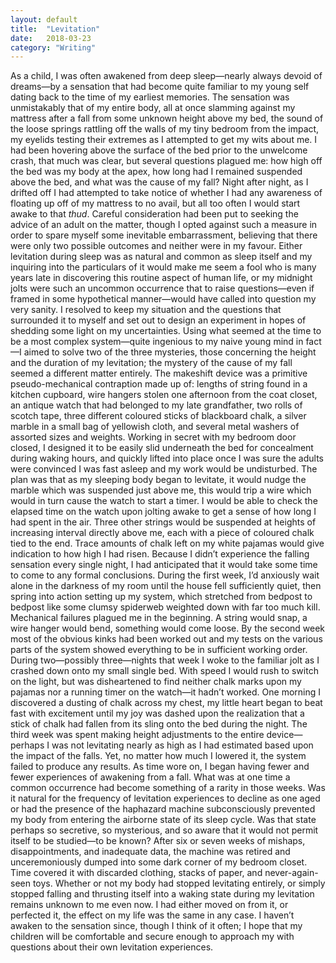 ```yaml
---
layout: default
title:  "Levitation"
date:   2018-03-23
category: "Writing"
---
```

As a child, I was often awakened from deep sleep—nearly always devoid of dreams—by a sensation that had become quite familiar to my young self dating back to the time of my earliest memories. The sensation was unmistakably that of my entire body, all at once slamming against my mattress after a fall from some unknown height above my bed, the sound of the loose springs rattling off the walls of my tiny bedroom from the impact, my eyelids testing their extremes as I attempted to get my wits about me. I had been hovering above the surface of the bed prior to the unwelcome crash, that much was clear, but several questions plagued me: how high off the bed was my body at the apex, how long had I remained suspended above the bed, and what was the cause of my fall? Night after night, as I drifted off I had attempted to take notice of whether I had any awareness of floating up off of my mattress to no avail, but all too often I would start awake to that _thud_. Careful consideration had been put to seeking the advice of an adult on the matter, though I opted against such a measure in order to spare myself some inevitable embarrassment, believing that there were only two possible outcomes and neither were in my favour. Either levitation during sleep was as natural and common as sleep itself and my inquiring into the particulars of it would make me seem a fool who is many years late in discovering this routine aspect of human life, or my midnight jolts were such an uncommon occurrence that to raise questions—even if framed in some hypothetical manner—would have called into question my very sanity. I resolved to keep my situation and the questions that surrounded it to myself and set out to design an experiment in hopes of shedding some light on my uncertainties. Using what seemed at the time to be a most complex system—quite ingenious to my naive young mind in fact—I aimed to solve two of the three mysteries, those concerning the height and the duration of my levitation; the mystery of the cause of my fall seemed a different matter entirely. The makeshift device was a primitive pseudo-mechanical contraption made up of: lengths of string found in a kitchen cupboard, wire hangers stolen one afternoon from the coat closet, an antique watch that had belonged to my late grandfather, two rolls of scotch tape, three different coloured sticks of blackboard chalk, a silver marble in a small bag of yellowish cloth, and several metal washers of assorted sizes and weights. Working in secret with my bedroom door closed, I designed it to be easily slid underneath the bed for concealment during waking hours, and quickly lifted into place once I was sure the adults were convinced I was fast asleep and my work would be undisturbed. The plan was that as my sleeping body began to levitate, it would nudge the marble which was suspended just above me, this would trip a wire which would in turn cause the watch to start a timer. I would be able to check the elapsed time on the watch upon jolting awake to get a sense of how long I had spent in the air. Three other strings would be suspended at heights of increasing interval directly above me, each with a piece of coloured chalk tied to the end. Trace amounts of chalk left on my white pajamas would give indication to how high I had risen. Because I didn’t experience the falling sensation every single night, I had anticipated that it would take some time to come to any formal conclusions. During the first week, I’d anxiously wait alone in the darkness of my room until the house fell sufficiently quiet, then spring into action setting up my system, which stretched from bedpost to bedpost like some clumsy spiderweb weighted down with far too much kill. Mechanical failures plagued me in the beginning. A string would snap, a wire hanger would bend, something would come loose. By the second week most of the obvious kinks had been worked out and my tests on the various parts of the system showed everything to be in sufficient working order. During two—possibly three—nights that week I woke to the familiar jolt as I crashed down onto my small single bed. With speed I would rush to switch on the light, but was disheartened to find neither chalk marks upon my pajamas nor a running timer on the watch—it hadn’t worked. One morning I discovered a dusting of chalk across my chest, my little heart began to beat fast with excitement until my joy was dashed upon the realization that a stick of chalk had fallen from its sling onto the bed during the night. The third week was spent making height adjustments to the entire device—perhaps I was not levitating nearly as high as I had estimated based upon the impact of the falls. Yet, no matter how much I lowered it, the system failed to produce any results. As time wore on, I began having fewer and fewer experiences of awakening from a fall. What was at one time a common occurrence had become something of a rarity in those weeks. Was it natural for the frequency of levitation experiences to decline as one aged or had the presence of the haphazard machine subconsciously prevented my body from entering the airborne state of its sleep cycle. Was that state perhaps so secretive, so mysterious, and so aware that it would not permit itself to be studied—to be known? After six or seven weeks of mishaps, disappointments, and inadequate data, the machine was retired and unceremoniously dumped into some dark corner of my bedroom closet. Time covered it with discarded clothing, stacks of paper, and never-again-seen toys. Whether or not my body had stopped levitating entirely, or simply stopped falling and thrusting itself into a waking state during my levitation remains unknown to me even now. I had either moved on from it, or perfected it, the effect on my life was the same in any case. I haven’t awaken to the sensation since, though I think of it often; I hope that my children will be comfortable and secure enough to approach my with questions about their own levitation experiences.
